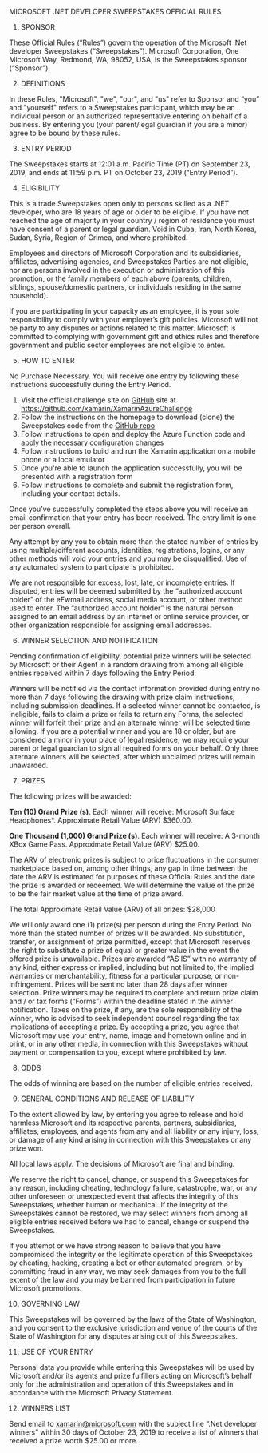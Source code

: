 MICROSOFT .NET DEVELOPER SWEEPSTAKES
OFFICIAL RULES


1.	SPONSOR

These Official Rules (“Rules”) govern the operation of the Microsoft .Net developer Sweepstakes (“Sweepstakes”). Microsoft Corporation, One Microsoft Way, Redmond, WA, 98052, USA, is the Sweepstakes sponsor (“Sponsor”). 

2.	DEFINITIONS

In these Rules, "Microsoft", "we", "our", and "us" refer to Sponsor and “you” and "yourself" refers to a Sweepstakes participant, which may be an individual person or an authorized representative entering on behalf of a business. By entering you (your parent/legal guardian if you are a minor) agree to be bound by these rules.  

3.	ENTRY PERIOD

The Sweepstakes starts at 12:01 a.m. Pacific Time (PT) on September 23, 2019, and ends at 11:59 p.m. PT on October 23, 2019 (“Entry Period”).  


4.	ELIGIBILITY

This is a trade Sweepstakes open only to persons skilled as a .NET developer, who are 18 years of age or older to be eligible. If you have not reached the age of majority in your country / region of residence you must have consent of a parent or legal guardian.  Void in Cuba, Iran, North Korea, Sudan, Syria, Region of Crimea, and where prohibited. 

Employees and directors of Microsoft Corporation and its subsidiaries, affiliates, advertising agencies, and Sweepstakes Parties are not eligible, nor are persons involved in the execution or administration of this promotion, or the family members of each above (parents, children, siblings, spouse/domestic partners, or individuals residing in the same household). 

If you are participating in your capacity as an employee, it is your sole responsibility to comply with your employer’s gift policies. Microsoft will not be party to any disputes or actions related to this matter. Microsoft is committed to complying with government gift and ethics rules and therefore government and public sector employees are not eligible to enter.


5.	HOW TO ENTER

No Purchase Necessary.  You will receive one entry by following these instructions successfully during the Entry Period.

1.	Visit the official challenge site on [GitHub](https://github.com/xamarin/XamarinAzureChallenge) site at https://github.com/xamarin/XamarinAzureChallenge
2.	Follow the instructions on the homepage to download (clone) the Sweepstakes code from the [GitHub repo](https://github.com/xamarin/XamarinAzureChallenge)
3.	Follow instructions to open and deploy the Azure Function code and apply the necessary configuration changes
4.	Follow instructions to build and run the Xamarin application on a mobile phone or a local emulator
5.	Once you're able to launch the application successfully, you will be presented with a registration form 
6.	Follow instructions to complete and submit the registration form, including your contact details.

Once you’ve successfully completed the steps above you will receive an email confirmation that your entry has been received.  The entry limit is one per person overall.

Any attempt by any you to obtain more than the stated number of entries by using multiple/different accounts, identities, registrations, logins, or any other methods will void your entries and you may be disqualified. Use of any automated system to participate is prohibited.  

We are not responsible for excess, lost, late, or incomplete entries. If disputed, entries will be deemed submitted by the “authorized account holder” of the eFwmail address, social media account, or other method used to enter. The “authorized account holder” is the natural person assigned to an email address by an internet or online service provider, or other organization responsible for assigning email addresses. 

6.	WINNER SELECTION AND NOTIFICATION

Pending confirmation of eligibility, potential prize winners will be selected by Microsoft or their Agent in a random drawing from among all eligible entries received within 7 days following the Entry Period. 

Winners will be notified via the contact information provided during entry no more than 7 days following the drawing with prize claim instructions, including submission deadlines.  If a selected winner cannot be contacted, is ineligible, fails to claim a prize or fails to return any Forms, the selected winner will forfeit their prize and an alternate winner will be selected time allowing. If you are a potential winner and you are 18 or older, but are considered a minor in your place of legal residence, we may require your parent or legal guardian to sign all required forms on your behalf. Only three alternate winners will be selected, after which unclaimed prizes will remain unawarded.  
 
7.	PRIZES

The following prizes will be awarded: 

**Ten (10) Grand Prize (s)**. Each winner will receive:
Microsoft Surface Headphones*. Approximate Retail Value (ARV) $360.00.

**One Thousand (1,000) Grand Prize (s)**. Each winner will receive:
A 3-month XBox Game Pass. Approximate Retail Value (ARV) $25.00.

The ARV of electronic prizes is subject to price fluctuations in the consumer marketplace based on, among other things, any gap in time between the date the ARV is estimated for purposes of these Official Rules and the date the prize is awarded or redeemed. We will determine the value of the prize to be the fair market value at the time of prize award. 

The total Approximate Retail Value (ARV) of all prizes: $28,000

We will only award one (1) prize(s) per person during the Entry Period. No more than the stated number of prizes will be awarded.  No substitution, transfer, or assignment of prize permitted, except that Microsoft reserves the right to substitute a prize of equal or greater value in the event the offered prize is unavailable. Prizes are awarded “AS IS” with no warranty of any kind, either express or implied, including but not limited to, the implied warranties or merchantability, fitness for a particular purpose, or non-infringement. Prizes will be sent no later than 28 days after winner selection. Prize winners may be required to complete and return prize claim and / or tax forms (“Forms”) within the deadline stated in the winner notification. Taxes on the prize, if any, are the sole responsibility of the winner, who is advised to seek independent counsel regarding the tax implications of accepting a prize. By accepting a prize, you agree that Microsoft may use your entry, name, image and hometown online and in print, or in any other media, in connection with this Sweepstakes without payment or compensation to you, except where prohibited by law.

8.	ODDS

The odds of winning are based on the number of eligible entries received. 

9.	GENERAL CONDITIONS AND RELEASE OF LIABILITY

To the extent allowed by law, by entering you agree to release and hold harmless Microsoft and its respective parents, partners, subsidiaries, affiliates, employees, and agents from any and all liability or any injury, loss, or damage of any kind arising in connection with this Sweepstakes or any prize won.

All local laws apply. The decisions of Microsoft are final and binding.

We reserve the right to cancel, change, or suspend this Sweepstakes for any reason, including cheating, technology failure, catastrophe, war, or any other unforeseen or unexpected event that affects the integrity of this Sweepstakes, whether human or mechanical. If the integrity of the Sweepstakes cannot be restored, we may select winners from among all eligible entries received before we had to cancel, change or suspend the Sweepstakes. 

If you attempt or we have strong reason to believe that you have compromised the integrity or the legitimate operation of this Sweepstakes by cheating, hacking, creating a bot or other automated program, or by committing fraud in any way, we may seek damages from you to the full extent of the law and you may be banned from participation in future Microsoft promotions. 

10.	GOVERNING LAW

This Sweepstakes will be governed by the laws of the State of Washington, and you consent to the exclusive jurisdiction and venue of the courts of the State of Washington for any disputes arising out of this Sweepstakes.   

11.	USE OF YOUR ENTRY

Personal data you provide while entering this Sweepstakes will be used by Microsoft and/or its agents and prize fulfillers acting on Microsoft’s behalf only for the administration and operation of this Sweepstakes and in accordance with the Microsoft Privacy Statement.

12.	WINNERS LIST

Send email to xamarin@microsoft.com with the subject line “.Net developer winners” within 30 days of October 23, 2019 to receive a list of winners that received a prize worth $25.00 or more. 

